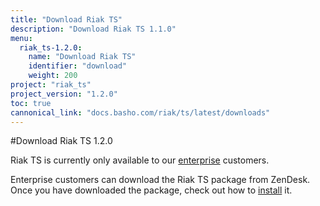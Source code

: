 ```yaml
---
title: "Download Riak TS"
description: "Download Riak TS 1.1.0"
menu:
  riak_ts-1.2.0:
    name: "Download Riak TS"
    identifier: "download"
    weight: 200
project: "riak_ts"
project_version: "1.2.0"
toc: true
cannonical_link: "docs.basho.com/riak/ts/latest/downloads"
---
```


[enterprise]: http://basho.com/contact/
[installing]: http://docs.basho.com/riakts/1.2.0/installing/installing/

#Download Riak TS 1.2.0

Riak TS is currently only available to our [enterprise] customers. 

Enterprise customers can download the Riak TS package from ZenDesk. Once you have downloaded the package, check out how to [install][installing] it.
